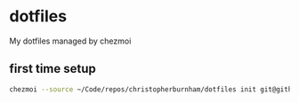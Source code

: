 # dotfiles

My dotfiles managed by chezmoi

## first time setup
```sh
chezmoi --source ~/Code/repos/christopherburnham/dotfiles init git@github.com:christopherburnham/dotfiles.git
```